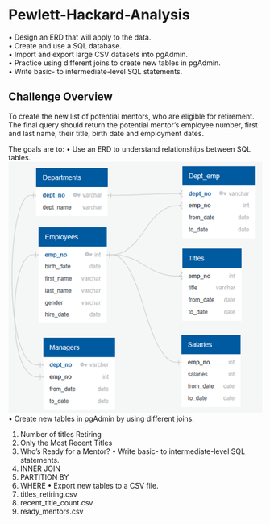 # Pewlett-Hackard-Analysis
•	Design an ERD that will apply to the data. <br />
•	Create and use a SQL database. <br />
•	Import and export large CSV datasets into pgAdmin. <br />
•	Practice using different joins to create new tables in pgAdmin. <br />
•	Write basic- to intermediate-level SQL statements. 

## Challenge Overview
To create the new list of potential mentors, who are eligible for retirement. The final query should return the potential mentor’s employee number, first and last name, their title, birth date and employment dates.

The goals are to:
•	Use an ERD to understand relationships between SQL tables.
![](EmployeeDB.PNG)
•	Create new tables in pgAdmin by using different joins.
  1. Number of titles Retiring
  2. Only the Most Recent Titles
  3. Who’s Ready for a Mentor?
•	Write basic- to intermediate-level SQL statements.
  1. INNER JOIN
  2. PARTITION BY
  3. WHERE
•	Export new tables to a CSV file.
  1. titles_retiring.csv
  2. recent_title_count.csv
  3. ready_mentors.csv
